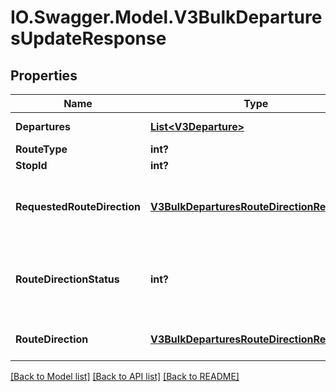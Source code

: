 # IO.Swagger.Model.V3BulkDeparturesUpdateResponse
## Properties

Name | Type | Description | Notes
------------ | ------------- | ------------- | -------------
**Departures** | [**List&lt;V3Departure&gt;**](V3Departure.md) | Timetabled and real-time service departures | [optional] 
**RouteType** | **int?** | Transport mode identifier | [optional] 
**StopId** | **int?** | Stop identifier | [optional] 
**RequestedRouteDirection** | [**V3BulkDeparturesRouteDirectionResponse**](V3BulkDeparturesRouteDirectionResponse.md) | The route direction that these departures are for. Will be one of the requested route directions | [optional] 
**RouteDirectionStatus** | **int?** | The status of the route direction (changed | unchanged).  If changed, requests should change the requested_route_direction for the route_direction supplied. | [optional] 
**RouteDirection** | [**V3BulkDeparturesRouteDirectionResponse**](V3BulkDeparturesRouteDirectionResponse.md) | The route direction found matching the requested_route_direction | [optional] 

[[Back to Model list]](../README.md#documentation-for-models) [[Back to API list]](../README.md#documentation-for-api-endpoints) [[Back to README]](../README.md)

